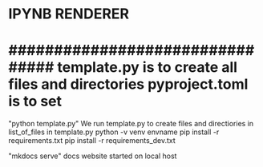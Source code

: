 # IPYNB RENDERER


################################
template.py is to create all files and directories
pyproject.toml is to set 
=======
"python template.py"
We run template.py to create files and directiories in list_of_files in template.py
python -v venv envname
pip install -r requirements.txt 
pip install -r requirements_dev.txt 

"mkdocs serve" docs website started on local host
